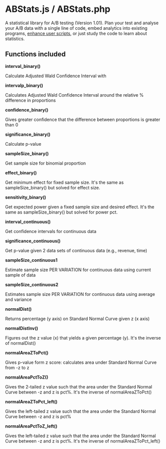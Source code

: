 ABStats.js / ABStats.php
==========

A statistical library for A/B testing (Version 1.01). Plan your test and analyse your A/B data with a single line of code, embed analytics into existing programs, [enhance user scripts](http://goodui.org/vwoaddon), or just study the code to learn about statistics.

Functions included
----------------------

**interval_binary()**

Calculate Adjusted Wald Confidence Interval with 

**intervalp_binary()**

Calculates Adjusted Wald Confidence Interval around the relative % difference in proportions

**confidence_binary()**

Gives greater confidence that the difference between proportions is greater than 0

**significance_binary()**

Calculate p-value

**sampleSize_binary()**

Get sample size for binomial proportion

**effect_binary()**

Get minimum effect for fixed sample size. It's the same as sampleSize_binary() but solved for effect size.

**sensitivity_binary()**

Get expected power given a fixed sample size and desired effect. It's the same as sampleSize_binary() but solved for power pct.

**interval_continuous()**

Get confidence intervals for continuous data

**significance_continuous()**

Get p-value given 2 data sets of continuous data (e.g., revenue, time)

**sampleSize_continuous1**

Estimate sample size PER VARIATION for continuous data using current sample of data

**sampleSize_continuous2**

Estimates sample size PER VARIATION for continuous data using average and variance

**normalDist()**

Returns percentage (y axis) on Standard Normal Curve given z (x axis)

**normalDistInv()**

Figures out the z value (x) that yields a given percentage (y). It's the inverse of normalDist()

**normalAreaZToPct()**

Gives p-value form z score: calculates area under Standard Normal Curve from -z to z

**normalAreaPctToZ()**

Gives the 2-tailed z value such that the area under the Standard Normal Curve between -z and z is pct%. It's the inverse of normalAreaZToPct()

**normalAreaZToPct_left()**

Gives the left-tailed z value such that the area under the Standard Normal Curve between -z and z is pct%

**normalAreaPctToZ_left()**

Gives the left-tailed z value such that the area under the Standard Normal Curve between -z and z is pct%. It's the inverse of normalAreaZToPct_left()

